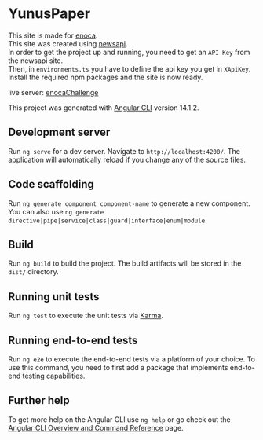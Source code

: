 # YunusPaper

This site is made for [enoca](https://www.enoca.com/).</br>
This site was created using [newsapi](https://newsapi.org/).</br>
In order to get the project up and running, you need to get an `API Key` from the newsapi site.</br>
Then, in `environments.ts` you have to define the api key you get in `XApiKey`.</br>
Install the required npm packages and the site is now ready.</br>

live server: [enocaChallenge](https://enocachallenge.vercel.app/)

This project was generated with [Angular CLI](https://github.com/angular/angular-cli) version 14.1.2.

## Development server

Run `ng serve` for a dev server. Navigate to `http://localhost:4200/`. The application will automatically reload if you change any of the source files.

## Code scaffolding

Run `ng generate component component-name` to generate a new component. You can also use `ng generate directive|pipe|service|class|guard|interface|enum|module`.

## Build

Run `ng build` to build the project. The build artifacts will be stored in the `dist/` directory.

## Running unit tests

Run `ng test` to execute the unit tests via [Karma](https://karma-runner.github.io).

## Running end-to-end tests

Run `ng e2e` to execute the end-to-end tests via a platform of your choice. To use this command, you need to first add a package that implements end-to-end testing capabilities.

## Further help

To get more help on the Angular CLI use `ng help` or go check out the [Angular CLI Overview and Command Reference](https://angular.io/cli) page.
